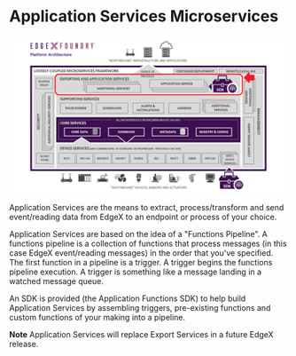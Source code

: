 # Application Services Microservices

![image](ApplicationServices.png)

Application Services are the means to extract, process/transform and
send event/reading data from EdgeX to an endpoint or process of your
choice.

Application Services are based on the idea of a "Functions Pipeline".
A functions pipeline is a collection of functions that process messages
(in this case EdgeX event/reading messages) in the order that you've
specified. The first function in a pipeline is a trigger. A trigger
begins the functions pipeline execution. A trigger is something like a
message landing in a watched message queue.

An SDK is provided (the Application Functions SDK) to help build
Application Services by assembling triggers, pre-existing functions and
custom functions of your making into a pipeline.


**Note** Application Services will replace Export Services in a future
EdgeX release.
